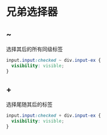 
# 兄弟选择器

## ~

选择其后的所有同级标签

```css
input.input:checked ~ div.input-ex {
  visibility: visible;
}
```

## +

选择尾随其后的标签

```css
input.input:checked + div.input-ex {
  visibility: visible;
}
```

